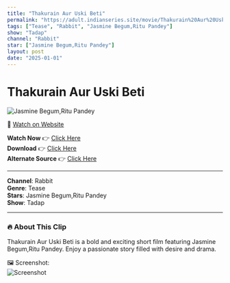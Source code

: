 ```yaml
---
title: "Thakurain Aur Uski Beti"
permalink: "https://adult.indianseries.site/movie/Thakurain%20Aur%20Uski%20Beti"
tags: ["Tease", "Rabbit", "Jasmine Begum,Ritu Pandey"]
show: "Tadap"
channel: "Rabbit"
star: ["Jasmine Begum,Ritu Pandey"]
layout: post
date: "2025-01-01"
---
```


# Thakurain Aur Uski Beti

![Jasmine Begum,Ritu Pandey](https://shorts.desisins.com/wp-content/uploads/2024/10/Thakurain-Aur-Uski-Beti-Rabbit.jpg)

🔗 [Watch on Website](https://adult.indianseries.site/movie/Thakurain%20Aur%20Uski%20Beti)

**Watch Now** 👉 [Click Here](https://adult.indianseries.site/movie/Thakurain%20Aur%20Uski%20Beti)  
**Download** 👉 [Click Here](https://adult.indianseries.site/movie/Thakurain%20Aur%20Uski%20Beti)  
**Alternate Source** 👉 [Click Here](https://adult.indianseries.site/movie/Thakurain%20Aur%20Uski%20Beti)

---

**Channel**: Rabbit  
**Genre**: Tease  
**Stars**: Jasmine Begum,Ritu Pandey  
**Show**: Tadap

---

### 🔥 About This Clip

Thakurain Aur Uski Beti is a bold and exciting short film featuring Jasmine Begum,Ritu Pandey. Enjoy a passionate story filled with desire and drama.
 
🖼️ Screenshot:  
![Screenshot](https://shorts.desisins.com/wp-content/uploads/2024/10/Thakurain-Aur-Uski-Beti-Rabbit.jpg)
